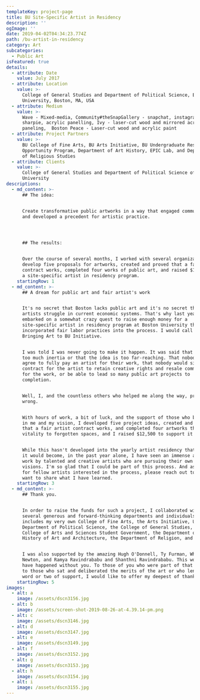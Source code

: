 ```yaml
---
templateKey: project-page
title: BU Site-Specific Artist in Residency
description: ''
ogImage: ''
date: 2019-04-02T04:34:23.774Z
path: /bu-artist-in-residency
category: Art
subcategories:
  - Public Art
isFeatured: true
details:
  - attribute: Date
    value: July 2017
  - attribute: Location
    value: >-
      College of General Studies and Department of Political Science, Boston
      University, Boston, MA, USA
  - attribute: Medium
    value: >-
      Wave - Mixed-media, Community#theSnapGallery - snapchat, instagram,
      sharpie, acrylic panelling, Ivy - laser-cut wood and mirrored acrylic
      paneling,  Boston Peace - Laser-cut wood and acrylic paint
  - attribute: Project Partners
    value: >-
      BU College of Fine Arts, BU Arts Initiative, BU Undergraduate Research
      Opportunity Program, Department of Art History, EPIC Lab, and Department
      of Religious Studies
  - attribute: Clients
    value: >-
      College of General Studies and Department of Political Science of Boston
      University
descriptions:
  - md_content: >-
      ## The idea: 


      Create transformative public artworks in a way that engaged communities
      and developed a precedent for artistic practice. 




      ## The results:


      Over the course of several months, I worked with several organizations to
      develop five proposals for artworks, created and proved that a fair artist
      contract works, completed four works of public art, and raised $12,500 for
      a site-specific artist in residency program.
    startingRow: 1
  - md_content: >-
      ## A dream for public art and fair artist's work


      It's no secret that Boston lacks public art and it's no secret that
      artists struggle in current economic systems. That's why last year, I
      embarked on a somewhat crazy quest to raise enough money for a
      site-specific artist in residency program at Boston University that
      incorporated fair labor practices into the process. I would call it the
      Bringing Art to BU Initiative.


      I was told I was never going to make it happen. It was said that there is
      too much inertia or that the idea is too far-reaching. That nobody would
      agree to fully pay an artist for their work, that nobody would sign a
      contract for the artist to retain creative rights and resale commission
      for the work, or be able to lead so many public art projects to
      completion.


      Well, I, and the countless others who helped me along the way, proved them
      wrong.


      With hours of work, a bit of luck, and the support of those who believed
      in me and my vision, I developed five project ideas, created and proved
      that a fair artist contract works, and completed four artworks that bring
      vitality to forgotten spaces, and I raised $12,500 to support it all.


      While this hasn't developed into the yearly artist residency that I hoped
      it would become, in the past year alone, I have seen an immense amount of
      work by talented and creative artists who are pursuing their own artistic
      visions. I'm so glad that I could be part of this process. And as always,
      for fellow artists interested in the process, please reach out to me! I
      want to share what I have learned.
    startingRow: 3
  - md_content: >-
      ## Thank you.


      In order to raise the funds for such a project, I collaborated with
      several generous and forward-thinking departments and individuals. This
      includes my very own College of Fine Arts, the Arts Initiative, UROP, the
      Department of Political Science, the College of General Studies, the
      College of Arts and Sciences Student Government, the Department of the
      History of Art and Architecture, the Department of Religion, and EPIC.


      I was also supported by the amazing Hugh O'Donnell, Ty Furman, Whitney
      Newton, and Ramya Ravindrababu and Shanthni Ravindrababu. This would not
      have happened without you. To those of you who were part of that process,
      to those who sat and deliberated the merits of the art or who lended a
      word or two of support, I would like to offer my deepest of thanks.
    startingRow: 5
images:
  - alt: a
    image: /assets/dscn3156.jpg
  - alt: b
    image: /assets/screen-shot-2019-08-26-at-4.39.14-pm.png
  - alt: c
    image: /assets/dscn3146.jpg
  - alt: d
    image: /assets/dscn3147.jpg
  - alt: e
    image: /assets/dscn3149.jpg
  - alt: f
    image: /assets/dscn3152.jpg
  - alt: g
    image: /assets/dscn3153.jpg
  - alt: h
    image: /assets/dscn3154.jpg
  - alt: i
    image: /assets/dscn3155.jpg
---
```


